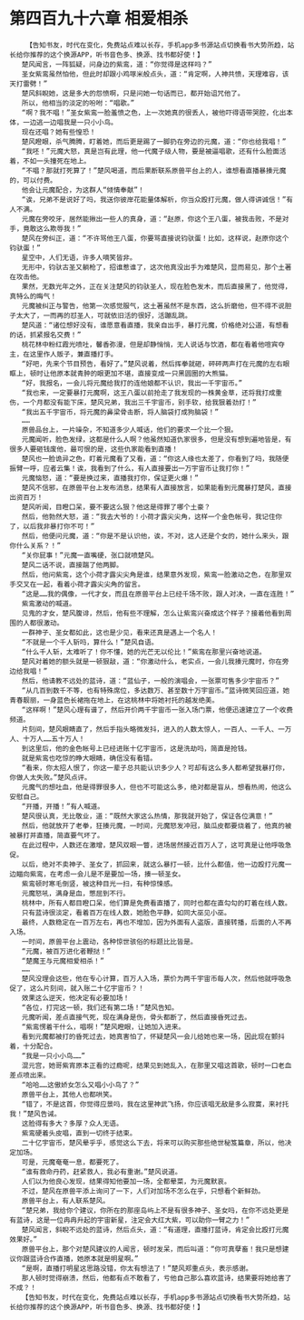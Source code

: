 # 第四百九十六章 相爱相杀
        【告知书友，时代在变化，免费站点难以长存，手机app多书源站点切换看书大势所趋，站长给你推荐的这个换源APP，听书音色多、换源、找书都好使！】
       楚风闻言，一阵狐疑，问身边的紫鸾，道：“你觉得是这样吗？”
       圣女紫鸾虽然怕他，但此时却跟小鸡啄米般点头，道：“肯定啊，人神共愤，天理难容，该天打雷劈！”
       楚风斜睨她，这是多大的怨愤啊，只是问她一句话而已，都开始诅咒他了。
       所以，他相当的淡定的吩咐：“唱歌。”
       “啊？我不唱！”圣女紫鸾一脸羞愤之色，上一次她真的很丢人，被他吓得语带哭腔，化出本体，一边逃一边唱我是一只小小鸟。
       现在还唱？她有些惶恐！
       楚风瞪眼，杀气腾腾，盯着她，而后更是踢了一脚扔在旁边的元魔，道：“你也给我唱！”
       “我呸！”元魔大怒，真是岂有此理，他一代魔子级人物，要是被逼唱歌，还有什么脸面活着，不如一头撞死在地上。
       “不唱？那就打死算了！”楚风喝道，而后果断联系原兽平台上的人，谁想看直播暴揍元魔的，可以付费。
       他会让元魔配合，为这群人“倾情奉献”！
       “诶，兄弟不是说好了吗，我送你彼岸花能量体解析，你当众殴打元魔，做人得讲诚信！”有人不满。
       元魔在旁咬牙，居然能揪出一些人的真身，道：“赵原，你这个王八蛋，被我击败，不是对手，竟敢这么欺辱我！”
       楚风在旁纠正，道：“不许骂他王八蛋，你要骂直接说钧驮蛋！比如，这样说，赵原你这个钧驮蛋！”
       星空中，人们无语，许多人嘀笑皆非。
       无形中，钧驮古圣又躺枪了，招谁惹谁了，这次他真没出手为难楚风，显而易见，那个土著在攻击他。
       果然，无数光年之外，正在关注楚风的钧驮圣人，现在脸色发木，而后直接黑了，他觉得，真特么的晦气！
       元魔被纠正与警告，他第一次感觉服气，这土著虽然不是东西，这么折磨他，但不得不说胆子太大了，一而再的怼圣人，可就依旧活的很好，活蹦乱跳。
       楚风道：“诸位想好没有，谁愿意看直播，我亲自出手，暴打元魔，价格绝对公道，有想看的话，抓紧报名交费！”
       桃花林中粉红霞光喷吐，馨香弥漫，但是却静悄悄，无人说话与饮酒，都在看着他喧宾夺主，在这里作人贩子，兼直播打手。
       “好吧，先来个节目预告，看好了。”楚风说着，然后挥拳就砸，砰砰两声打在元魔的左右眼眶上，顿时让他原本就青肿的眼更加不堪，直接变成一只黑圆圈的大熊猫。
       “好，我报名，一会儿将元魔给我打的连他娘都不认识，我出一千宇宙币。”
       “我也来，一定要暴打元魔啊，这王八蛋以前抢走了我发现的一株黄金草，还将我打成重伤，一个月都没有能下床，楚风兄弟，我出三千宇宙币，别手软，给我狠着劲打！”
       “我出五千宇宙币，将元魔的鼻梁骨击断，将人脑袋打成狗脑袋！”
       ……
       原兽品台上，一片噪杂，不知道多少人喊话，他们的要求一个比一个狠。
       元魔闻听，脸色发绿，这都是什么人啊？他虽然知道仇家很多，但是没有想到遍地皆是，有很多人要砸钱废他，最可恨的是，这些仇家能看到直播！
       楚风也一脸诡异之色，盯着元魔看了又看，道：“你这人缘也太差了，你看到了吗，我随便振臂一呼，应者云集！诶，我看到了什么，有人直接要出一万宇宙币让我打你！”
       元魔恼怒，道：“要是换过来，直播我打你，保证更火爆！”
       楚风不信邪，在原兽平台上发布消息，结果有人直接放言，如果能看到元魔暴打楚风，直接出资百万！
       楚风听闻，目瞪口呆，要不要这么狠？他这是得罪了哪个土豪？
       然后，他勃然大怒，道：“我去大爷的！小荷才露尖尖角，这样一个金色帐号，我记住你了，以后我非暴打你不可！”
       然后，他便问元魔，道：“你是不是认识他，诶，不对，这人还是个女的，她什么来头，跟你什么关系？！”
       “关你屁事！”元魔一直嘴硬，张口就喷楚风。
       楚风二话不说，直接踹了他两脚。
       然后，他问紫鸾，这个小荷才露尖尖角是谁，结果意外发现，紫鸾一脸激动之色，在那里双手交叉在一起，看着小荷才露尖尖角的留言。
       “这是……我的偶像，一代才女，而且在原兽平台上已经千场不败，跟人对决，一直在连胜！”
       紫鸾激动的喊道。
       见鬼的才女，楚风腹诽，然后，他有些不理解，怎么让紫鸾兴奋成这个样子？接着他看到周围的人都很激动。
       一群神子、圣女都如此，这也是少见，看来还真是遇上一个名人！
       “不就是一个千人斩吗，算什么！”楚风自语。
       “什么千人斩，太难听了！你不懂，她的光芒无以伦比！”紫鸾在那里兴奋地说道。
       楚风对着她的额头就是一顿狠敲，道：“你激动什么，老实点，一会儿我揍元魔时，你在旁边给我唱！”
       然后，他请教不远处的蓝诗，道：“蓝仙子，一般的演唱会，一张票可售多少宇宙币？”
       “从几百到数千不等，也有特殊席位，多达数万、甚至数十万宇宙币。”蓝诗微笑回应道，她青春靓丽，一身蓝色长裙拖在地上，在这桃林中将她衬托的越发绝美。
       “这样啊！”楚风心理有谱了，然后开价两千宇宙币一张入场门票，他便迅速建立了一个收费频道。
       片刻间，楚风眼睛直了，然后手指头略微发抖，进入的人数太惊人，一百人、一千人、一万人、十万人……五十万人！
       到这里后，他的金色帐号上已经进账十亿宇宙币，这是洗劫吗，简直是抢钱。
       就是紫鸾也吃惊的睁大眼睛，确信没有看错。
       “看来，你太招人恨了，你这一辈子总共能认识多少人？可却有这么多人都希望我暴打你，你做人太失败。”楚风点评。
       元魔气的想吐血，他是得罪很多人，但也不可能这么多，绝对都是盲从，想看热闹，他这么安慰自己。
       “开播，开播！”有人喊道。
       楚风很认真，无比敬业，道：“既然大家这么热情，那我就开始了，保证各位满意！”
       然后，他就放开了老拳，狂揍元魔，一时间，元魔怒发冲冠，脑瓜皮都要烧着了，他真的被被暴打并直播，简直要气坏了。
       在此过程中，人数还在激增，楚风双眼一瞥，进场居然接近百万人了，这可真是让他呼吸急促。
       以后，绝对不卖神子、圣女了，抓回来，就这么暴打一顿，比什么都值，他一边殴打元魔一边瞄向紫鸾，在考虑一会儿是不是要加一场，揍一顿圣女。
       紫鸾顿时寒毛倒竖，被这种目光一扫，有种惊悚感。
       元魔怒吼，满身是血，憋屈到不行。
       桃林中，所有人都目瞪口呆，他们算是免费看直播了，同时也都在直勾勾的盯着在线人数。
       只有蓝诗很淡定，看着百万在线人数，她脸色平静，如同大巫见小巫。
       最终，人数稳定在一百万左右，再也不增加，因为外面有人盗版，直接转播，后面的人不再入场。
       一时间，原兽平台上震动，各种惊世骇俗的标题比比皆是。
       “元魔，被百万进化者鞭挞！”
       “楚魔王与元魔相爱相杀！”
       ……
       楚风没理会这些，他在专心计算，百万人入场，票价为两千宇宙币每人次，然后他就呼吸急促了，这么片刻间，就入账二十亿宇宙币？！
       效果这么逆天，他决定有必要加场！
       “各位，打完这一顿，我们还有第二场！”楚风告知。
       元魔听闻，差点直接气死，现在满身是伤，骨头都断了，然后直接昏死过去。
       “紫鸾愣着干什么，唱啊！”楚风瞪眼，让她加入进来。
       看到元魔都被打的昏死过去，她真害怕了，怀疑楚风一会儿给她也来一场，因此现在颤抖着，十分配合。
       “我是一只小小鸟……”
       混元宫，她哥紫宵原本正看的过瘾呢，结果见到她乱入，在那里又唱这首歌，顿时一口老血差点喷出来。
       “哈哈……这傲娇女怎么又唱小小鸟了？”
       原兽平台上，其他人也都哄笑。
       “错了，不是这首，你觉得应景吗，我在这里神武飞扬，你应该唱无敌是多么寂寞，来衬托我！”楚风告诫。
       这脸得有多大？多厚？众人无语。
       紫鸾硬着头皮唱，直到一切终于结束。
       二十亿宇宙币，楚风晕乎乎，感觉这么下去，将来可以购买那些绝世秘笈篇章，所以，他决定加场。
       可是，元魔奄奄一息，都要死了。
       “谁有救命丹药，赶紧救人，我必有重谢。”楚风说道。
       人们以为他良心发现，结果得知他要加一场，全都晕菜，为元魔默哀。
       不过，楚风在原兽平添上询问了一下，人们对加场不怎么在乎，只想看个新鲜劲。
       原兽平台上，有人联系楚风。
       “楚兄弟，我给你个建议，你所在的那座岛屿上不是有很多神子、圣女吗，在你不远处更是有蓝诗，这是一位冉冉升起的宇宙新星，注定会大红大紫，可以助你一臂之力！”
       楚风闻言，斜睨不远处的蓝诗，然后点头，道：“有道理，直播打蓝诗，肯定会比殴打元魔效果好。”
       原兽平台上，那个对楚风建议的人闻言，顿时发呆，而后叫道：“你可真孽畜！我只是想建议你跟蓝诗合作直播，她原本就是明星啊。”
       “是啊，直播打明星这思路没错，你太有想法了！”楚风郑重点头，表示感谢。
       那人顿时觉得崩溃，然后，他都有点不敢看了，亏他自己那么喜欢蓝诗，结果要将她给害了不成？！
       【告知书友，时代在变化，免费站点难以长存，手机app多书源站点切换看书大势所趋，站长给你推荐的这个换源APP，听书音色多、换源、找书都好使！】